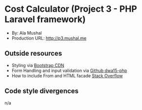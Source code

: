 # Cost Calculator (Project 3 - PHP Laravel framework)
+ By: Ala Mushal
+ Production URL: <http://p3.mushal.me>

## Outside resources
+ Styling via [Bootstrap CDN](https://www.bootstrapcdn.com)
+ Form Handling and input validation via [Github dwa15-php](https://github.com/susanBuck/dwa15-php)
+ How to include From and HTML facade [Stack Overflow](https://stackoverflow.com/questions/47055900/class-form-not-found-in-view-file-blade-php)

## Code style divergences
n/a